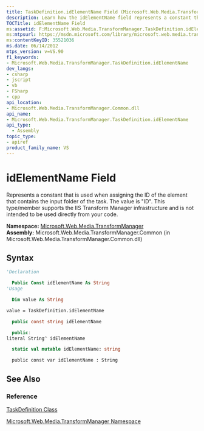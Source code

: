 ```yaml
---
title: TaskDefinition.idElementName Field (Microsoft.Web.Media.TransformManager)
description: Learn how the idElementName field represents a constant that is used when assigning the ID of the element that contains the input folder of the task.
TOCTitle: idElementName Field
ms:assetid: F:Microsoft.Web.Media.TransformManager.TaskDefinition.idElementName
ms:mtpsurl: https://msdn.microsoft.com/library/microsoft.web.media.transformmanager.taskdefinition.idelementname(v=VS.90)
ms:contentKeyID: 35521036
ms.date: 06/14/2012
mtps_version: v=VS.90
f1_keywords:
- Microsoft.Web.Media.TransformManager.TaskDefinition.idElementName
dev_langs:
- csharp
- jscript
- vb
- FSharp
- cpp
api_location:
- Microsoft.Web.Media.TransformManager.Common.dll
api_name:
- Microsoft.Web.Media.TransformManager.TaskDefinition.idElementName
api_type:
  - Assembly
topic_type:
- apiref
product_family_name: VS
---
```


# idElementName Field

Represents a constant that is used when assigning the ID of the element that contains the input folder of the task. The value is "ID". This type/member supports the IIS Transform Manager infrastructure and is not intended to be used directly from your code.

**Namespace:**  [Microsoft.Web.Media.TransformManager](microsoft-web-media-transformmanager-namespace.md)  
**Assembly:**  Microsoft.Web.Media.TransformManager.Common (in Microsoft.Web.Media.TransformManager.Common.dll)

## Syntax

```vb
'Declaration

  Public Const idElementName As String
'Usage

  Dim value As String

value = TaskDefinition.idElementName
```

```csharp
  public const string idElementName
```

```cpp
  public:
literal String^ idElementName
```

``` fsharp
  static val mutable idElementName: string
```

```jscript
  public const var idElementName : String
```

## See Also

### Reference

[TaskDefinition Class](taskdefinition-class-microsoft-web-media-transformmanager.md)

[Microsoft.Web.Media.TransformManager Namespace](microsoft-web-media-transformmanager-namespace.md)
